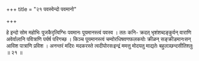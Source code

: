 +++
title = "२१ पवस्वेन्दो पवमानो"

+++

हे इन्दो सोम महोभिः पूजकैरृत्विग्भिः पवमानः पूयमानस्त्वं पवस्व । ततः कनि- क्रदत् भृशंशब्दङ्कुर्वन् वाराणि अवेर्वालानि पवित्राणि पर्यर्ष परिगच्छ । किञ्च पूयमानस्त्वं चम्वोरधिषवणफलकयोः क्रीळन् सङ्क्रीडमानःसन् आविश पात्राणि प्रविश । अनन्तरं मदिरः मदकरस्ते त्वदीयोरसःइन्द्रं ममत्तु मोदयतु माद्यतेः बहुलञ्छन्दसीतिश्लुः ॥ २१ ॥